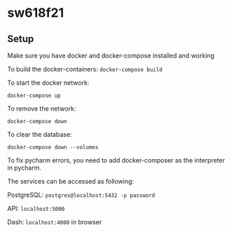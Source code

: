 # sw618f21

## Setup
Make sure you have docker and docker-compose installed and working

To build the docker-containers:
`docker-compose build`

To start the docker network:

`docker-compose up`

To remove the network:

`docker-compose down`

To clear the database:

`docker-compose down --volumes`

To fix pycharm errors, you need to add docker-composer as the interpreter in pycharm.

The services can be accessed as following:

PostgreSQL: `postgres@localhost:5432 -p password`

API: `localhost:5000`

Dash: `localhost:4000` in browser

